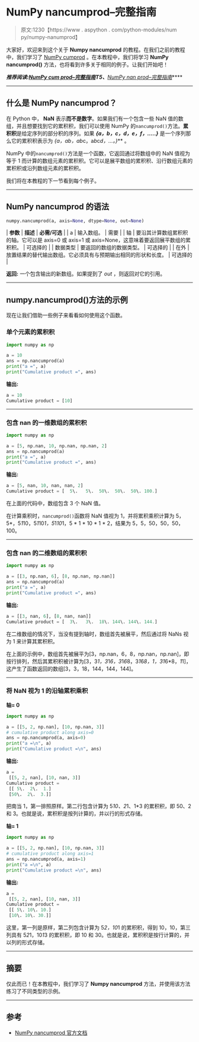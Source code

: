 # NumPy nancumprod–完整指南

> 原文:1230【https://www . aspython . com/python-modules/num py/numpy-nanumprod】

大家好，欢迎来到这个关于 **Numpy nancumprod** 的教程。在我们之前的教程中，我们学习了 [NumPy cumprod](https://www.askpython.com/python-modules/numpy/numpy-cumprod) 。在本教程中，我们将学习 **NumPy nancumprod()** 方法，也将看到许多关于相同的例子。让我们开始吧！

***推荐阅读:[NumPy cum prod–完整指南](https://www.askpython.com/python-modules/numpy/numpy-cumprod)*T5、***[NumPy nan prod–完整指南](https://www.askpython.com/python-modules/numpy/numpy-nanprod)*****

* * *

## 什么是 NumPy nancumprod？

在 Python 中， **NaN** 表示**而不是数字**。如果我们有一个包含一些 NaN 值的数组，并且想要找到它的累积积，我们可以使用 NumPy 的`nancumprod()`方法。**累积积**是给定序列的部分积的序列。如果 ***{a，b，c，d，e，f，…..}*** 是一个序列那么它的累积积表示为 ***{a，a*b，a*b*c，a*b*c*d，…。}*** 。

NumPy 中的`nancumprod()`方法是一个函数，它返回通过将数组中的 NaN 值视为等于 1 而计算的数组元素的累积积。它可以是展平数组的累积积、沿行数组元素的累积积或沿列数组元素的累积积。

我们将在本教程的下一节看到每个例子。

* * *

## NumPy nancumprod 的语法

```py
numpy.nancumprod(a, axis=None, dtype=None, out=None)

```

| **参数** | **描述** | **必需/可选** |
| a | 输入数组。 | 需要 |
| 轴 | 要沿其计算数组累积积的轴。它可以是 axis=0 或 axis=1 或 axis=None，这意味着要返回展平数组的累积积。 | 可选择的 |
| 数据类型 | 要返回的数组的数据类型。 | 可选择的 |
| 在外 | 放置结果的替代输出数组。它必须具有与预期输出相同的形状和长度。 | 可选择的 |

**返回:**
一个包含输出的新数组。如果提到了 *out* ，则返回对它的引用。

* * *

## numpy.nancumprod()方法的示例

现在让我们借助一些例子来看看如何使用这个函数。

### 单个元素的累积积

```py
import numpy as np

a = 10
ans = np.nancumprod(a)
print("a =", a)
print("Cumulative product =", ans)

```

**输出:**

```py
a = 10
Cumulative product = [10]

```

* * *

### 包含 nan 的一维数组的累积积

```py
import numpy as np

a = [5, np.nan, 10, np.nan, np.nan, 2]
ans = np.nancumprod(a)
print("a =", a)
print("Cumulative product =", ans)

```

**输出:**

```py
a = [5, nan, 10, nan, nan, 2]
Cumulative product = [  5\.   5\.  50\.  50\.  50\. 100.]

```

在上面的代码中，数组包含 3 个 NaN 值。

在计算乘积时，`nancumprod()`函数将 NaN 值视为 1，并将累积乘积计算为 5，5*，5*1*10，5*1*10*1，5*1*10*1，5 * 1 * 10 * 1 * 2，结果为 5，5，50，50，50，100。

* * *

### 包含 nan 的二维数组的累积积

```py
import numpy as np

a = [[3, np.nan, 6], [8, np.nan, np.nan]]
ans = np.nancumprod(a)
print("a =", a)
print("Cumulative product =", ans)

```

**输出:**

```py
a = [[3, nan, 6], [8, nan, nan]]
Cumulative product = [  3\.   3\.  18\. 144\. 144\. 144.]

```

在二维数组的情况下，当没有提到轴时，数组首先被展平，然后通过将 NaNs 视为 1 来计算其累积积。

在上面的示例中，数组首先被展平为[3，np.nan，6，8，np.nan，np.nan]，即按行排列，然后其累积积被计算为[3，3*1，3*1*6，3*1*6*8，3*1*6*8，*1，3*1*6*8，*1*1]，这产生了函数返回的数组[3，3，18，144，144，144]。

* * *

### 将 NaN 视为 1 的沿轴累积乘积

**轴= 0**

```py
import numpy as np

a = [[5, 2, np.nan], [10, np.nan, 3]]
# cumulative product along axis=0
ans = np.nancumprod(a, axis=0)
print("a =\n", a)
print("Cumulative product =\n", ans)

```

**输出:**

```py
a =
 [[5, 2, nan], [10, nan, 3]]
Cumulative product =
 [[ 5\.  2\.  1.]
 [50\.  2\.  3.]]

```

把南当 1，第一排照原样。第二行包含计算为 5*10、2*1、1*3 的累积积，即 50、2 和 3。也就是说，累积积是按列计算的，并以行的形式存储。

**轴= 1**

```py
import numpy as np

a = [[5, 2, np.nan], [10, np.nan, 3]]
# cumulative product along axis=1
ans = np.nancumprod(a, axis=1)
print("a =\n", a)
print("Cumulative product =\n", ans)

```

**输出:**

```py
a =
 [[5, 2, nan], [10, nan, 3]]
Cumulative product =
 [[ 5\. 10\. 10.]
 [10\. 10\. 30.]]

```

这里，第一列是原样，第二列包含计算为 5*2，10*1 的累积积，得到 10，10，第三列具有 5*2*1，10*1*3 的累积积，即 10 和 30。也就是说，累积积是按行计算的，并以列的形式存储。

* * *

## 摘要

仅此而已！在本教程中，我们学习了 **Numpy nancumprod** 方法，并使用该方法练习了不同类型的示例。

* * *

## 参考

*   [NumPy nancumprod 官方文档](https://numpy.org/doc/stable/reference/generated/numpy.nancumprod.html)